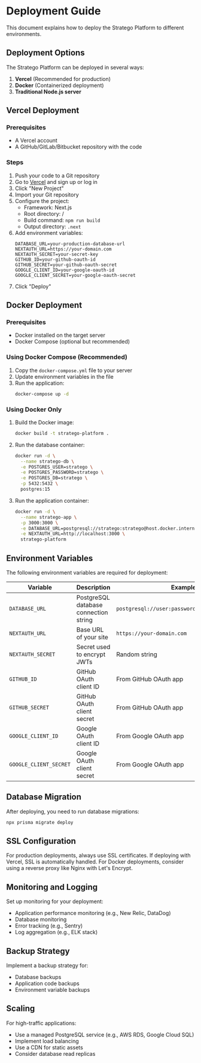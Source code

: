 # Deployment Guide

This document explains how to deploy the Stratego Platform to different environments.

## Deployment Options

The Stratego Platform can be deployed in several ways:

1. **Vercel** (Recommended for production)
2. **Docker** (Containerized deployment)
3. **Traditional Node.js server**

## Vercel Deployment

### Prerequisites
- A Vercel account
- A GitHub/GitLab/Bitbucket repository with the code

### Steps
1. Push your code to a Git repository
2. Go to [Vercel](https://vercel.com) and sign up or log in
3. Click "New Project"
4. Import your Git repository
5. Configure the project:
   - Framework: Next.js
   - Root directory: /
   - Build command: `npm run build`
   - Output directory: `.next`
6. Add environment variables:
   ```
   DATABASE_URL=your-production-database-url
   NEXTAUTH_URL=https://your-domain.com
   NEXTAUTH_SECRET=your-secret-key
   GITHUB_ID=your-github-oauth-id
   GITHUB_SECRET=your-github-oauth-secret
   GOOGLE_CLIENT_ID=your-google-oauth-id
   GOOGLE_CLIENT_SECRET=your-google-oauth-secret
   ```
7. Click "Deploy"

## Docker Deployment

### Prerequisites
- Docker installed on the target server
- Docker Compose (optional but recommended)

### Using Docker Compose (Recommended)
1. Copy the `docker-compose.yml` file to your server
2. Update environment variables in the file
3. Run the application:
   ```bash
   docker-compose up -d
   ```

### Using Docker Only
1. Build the Docker image:
   ```bash
   docker build -t stratego-platform .
   ```

2. Run the database container:
   ```bash
   docker run -d \
     --name stratego-db \
     -e POSTGRES_USER=stratego \
     -e POSTGRES_PASSWORD=stratego \
     -e POSTGRES_DB=stratego \
     -p 5432:5432 \
     postgres:15
   ```

3. Run the application container:
   ```bash
   docker run -d \
     --name stratego-app \
     -p 3000:3000 \
     -e DATABASE_URL=postgresql://stratego:stratego@host.docker.internal:5432/stratego?schema=public \
     -e NEXTAUTH_URL=http://localhost:3000 \
     stratego-platform
   ```

## Environment Variables

The following environment variables are required for deployment:

| Variable | Description | Example |
|----------|-------------|---------|
| `DATABASE_URL` | PostgreSQL database connection string | `postgresql://user:password@localhost:5432/db` |
| `NEXTAUTH_URL` | Base URL of your site | `https://your-domain.com` |
| `NEXTAUTH_SECRET` | Secret used to encrypt JWTs | Random string |
| `GITHUB_ID` | GitHub OAuth client ID | From GitHub OAuth app |
| `GITHUB_SECRET` | GitHub OAuth client secret | From GitHub OAuth app |
| `GOOGLE_CLIENT_ID` | Google OAuth client ID | From Google OAuth app |
| `GOOGLE_CLIENT_SECRET` | Google OAuth client secret | From Google OAuth app |

## Database Migration

After deploying, you need to run database migrations:

```bash
npx prisma migrate deploy
```

## SSL Configuration

For production deployments, always use SSL certificates. If deploying with Vercel, SSL is automatically handled. For Docker deployments, consider using a reverse proxy like Nginx with Let's Encrypt.

## Monitoring and Logging

Set up monitoring for your deployment:
- Application performance monitoring (e.g., New Relic, DataDog)
- Database monitoring
- Error tracking (e.g., Sentry)
- Log aggregation (e.g., ELK stack)

## Backup Strategy

Implement a backup strategy for:
- Database backups
- Application code backups
- Environment variable backups

## Scaling

For high-traffic applications:
- Use a managed PostgreSQL service (e.g., AWS RDS, Google Cloud SQL)
- Implement load balancing
- Use a CDN for static assets
- Consider database read replicas
